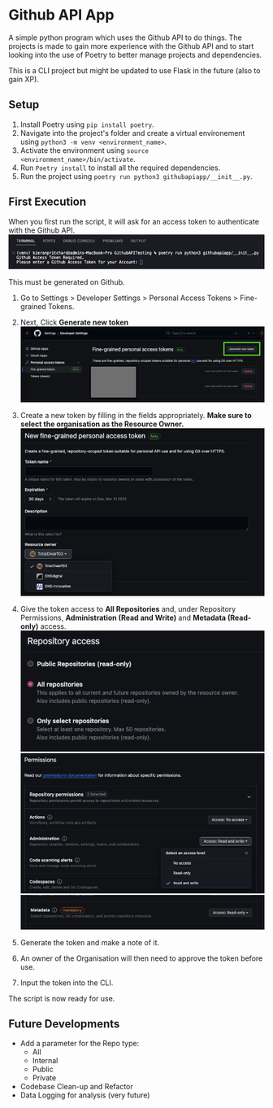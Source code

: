 # Github API App
A simple python program which uses the Github API to do things.
The projects is made to gain more experience with the Github API and to start looking 
into the use of Poetry to better manage projects and dependencies.

This is a CLI project but might be updated to use Flask in the future (also to gain XP).

## Setup
1. Install Poetry using `pip install poetry`.
2. Navigate into the project's folder and create a virtual environement using `python3 -m venv <environment_name>`.
3. Activate the environment using `source <environment_name>/bin/activate`.
4. Run `Poetry install` to install all the required dependencies.
5. Run the project using `poetry run python3 githubapiapp/__init__.py`.

## First Execution
When you first run the script, it will ask for an access token to authenticate with the Github API.
![CLI Asking for PAT token](/assets/readme/PAT1.png)

This must be generated on Github.

1. Go to Settings > Developer Settings > Personal Access Tokens > Fine-grained Tokens.
2. Next, Click **Generate new token**
![New Fine-grained token UI](/assets/readme/PAT2.png)

3. Create a new token by filling in the fields appropriately. **Make sure to select the organisation as the Resource Owner.**
![Resource Owner Field](/assets/readme/PAT3.png)
4. Give the token access to **All Repositories** and, under Repository Permissions, **Administration (Read and Write)** and **Metadata (Read-only)** access.
![Repository Access](/assets/readme/PAT4.png)
![Administration Permission](/assets/readme/PAT5.png)
![Metadata Permission](/assets/readme/PAT6.png)

5. Generate the token and make a note of it.
6. An owner of the Organisation will then need to approve the token before use.
7. Input the token into the CLI.

The script is now ready for use.

## Future Developments
- Add a parameter for the Repo type:
    - All
    - Internal
    - Public
    - Private
- Codebase Clean-up and Refactor
- Data Logging for analysis (very future)